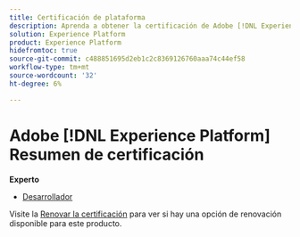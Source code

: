 ```yaml
---
title: Certificación de plataforma
description: Aprenda a obtener la certificación de Adobe [!DNL Experience Platform] Experto.
solution: Experience Platform
product: Experience Platform
hidefromtoc: true
source-git-commit: c488851695d2eb1c2c8369126760aaa74c44ef58
workflow-type: tm+mt
source-wordcount: '32'
ht-degree: 6%

---
```


# Adobe [!DNL Experience Platform] Resumen de certificación

**Experto**

* [Desarrollador](/help/certifications/aep/aep-e-foundations.md) <!--AD0-E601-->

Visite la [Renovar la certificación](/help/certifications/renew.md) para ver si hay una opción de renovación disponible para este producto.
